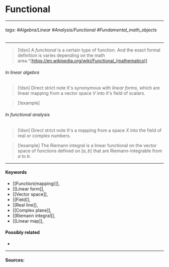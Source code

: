 # Functional
***
###### tags: #Algebra/Linear #Analysis/Functional #Fundamental_math_objects 
***
>[!dsn]
>A *functional* is a certain type of function. And the exact formal definition is varies depending on the math area.^[https://en.wikipedia.org/wiki/Functional_(mathematics)]


###### In linear algebra
>[!dsn] Direct strict note
>It's synonymous with *linear forms*, which are linear mapping from a vector space $V$ into it's field of scalars.

>[!example] 
>

###### In functional analysis
>[!dsn] Direct strict note
>It's a mapping from a space $X$ into the field of real or complex numbers.

>[!example]
>The Riemann integral is a linear functional on the vector space of functions defined on $[a,b]$ that are Riemann-integrable from $a$ to $b$.
***
#### Keywords
- [[Function(mapping)]],
- [[Linear form]],
- [[Vector space]],
- [[Field]],
- [[Real line]],
- [[Complex plane]],
- [[Riemann integral]],
- [[Linear map]],
#### Possibly related
- 
***
#### Sources: